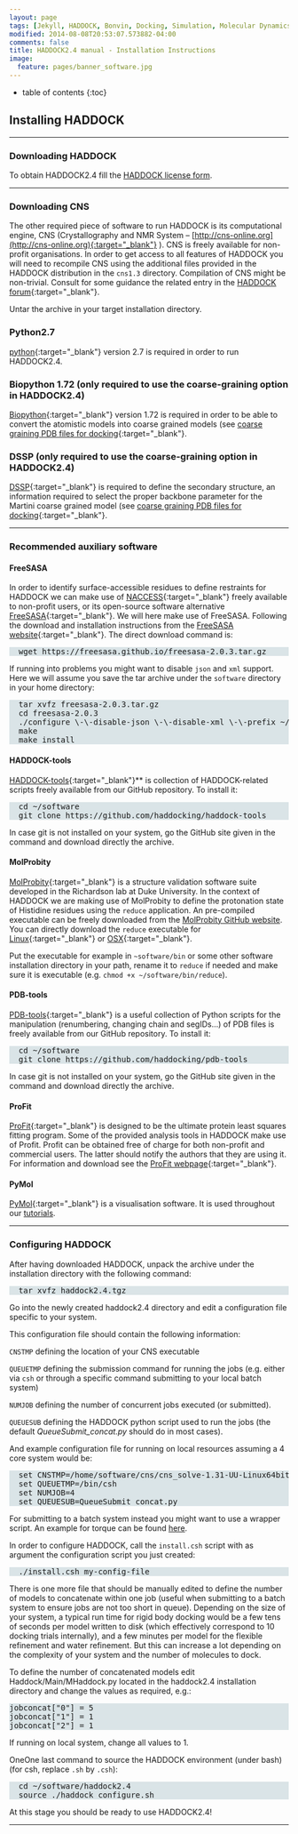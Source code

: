 ```yaml
---
layout: page
tags: [Jekyll, HADDOCK, Bonvin, Docking, Simulation, Molecular Dynamics, Structural Biology, Computational Biology, Modelling, Protein Structure]
modified: 2014-08-08T20:53:07.573882-04:00
comments: false
title: HADDOCK2.4 manual - Installation Instructions
image:
  feature: pages/banner_software.jpg
---
```


* table of contents
{:toc}


## Installing HADDOCK


* * *

### Downloading HADDOCK

To obtain HADDOCK2.4 fill the [HADDOCK license form]((http://www.bonvinlab.org/software/haddock2.4/download/){:target="_blank"} ).


* * *

### Downloading CNS
The other required piece of software to run HADDOCK is its computational engine, CNS (Crystallography and NMR System – [http://cns-online.org](http://cns-online.org){:target="_blank"} ). CNS is freely available for non-profit organisations. In order to get access to all features of HADDOCK you will need to recompile CNS using the additional files provided in the HADDOCK distribution in the `cns1.3` directory. Compilation of CNS might be non-trivial. Consult for some guidance the related entry in the [HADDOCK forum](http://ask.bioexcel.eu/t/cns-errors-before-after-recompilation/54/23){:target="_blank"}.

Untar the archive in your target installation directory.

### Python2.7

[python](https://www.python.org){:target="_blank"} version 2.7 is required in order to run HADDOCK2.4.


### Biopython 1.72 (only required to use the coarse-graining option in HADDOCK2.4)

[Biopython](https://biopython.org/wiki/Download){:target="_blank"} version 1.72 is required in order to be able to convert the atomistic models into coarse grained models (see [coarse graining PDB files for docking](/software/haddock2.4/pdb-cg){:target="_blank"}. 


### DSSP (only required to use the coarse-graining option in HADDOCK2.4)

[DSSP](https://swift.cmbi.umcn.nl/gv/dssp){:target="_blank"} is required to define the secondary structure, an information required to select the proper backbone parameter for the Martini coarse grained model (see [coarse graining PDB files for docking](/software/haddock2.4/pdb-cg){:target="_blank"}.


* * *

### Recommended auxiliary software


#### FreeSASA

In order to identify surface-accessible residues to define restraints for HADDOCK we can make use of [NACCESS][link-naccess]{:target="_blank"} freely available to non-profit users, or its open-source software alternative [FreeSASA][link-freesasa]{:target="_blank"}. We will here make use of FreeSASA. Following the download and installation instructions from the [FreeSASA website][link-freesasa]{:target="_blank"}. The direct download command is:

<pre style="background-color:#DAE4E7">
  wget https://freesasa.github.io/freesasa-2.0.3.tar.gz
</pre>

If running into problems you might want to disable `json` and `xml` support. Here we will assume you save the tar archive under the `software` directory in your home directory:

<pre style="background-color:#DAE4E7">
  tar xvfz freesasa-2.0.3.tar.gz
  cd freesasa-2.0.3
  ./configure \-\-disable-json \-\-disable-xml \-\-prefix ~/software
  make
  make install
</pre>


#### HADDOCK-tools

[HADDOCK-tools][link-haddocktools]{:target="_blank"}** is collection of HADDOCK-related scripts freely available from our GitHub repository. To install it:

<pre style="background-color:#DAE4E7">
  cd ~/software
  git clone https://github.com/haddocking/haddock-tools
</pre>

In case git is not installed on your system, go the GitHub site given in the command and download directly the archive.


#### MolProbity

[MolProbity][link-molprobity]{:target="_blank"} is a structure validation software suite developed in the Richardson lab at Duke University. In the context of HADDOCK we are making use of MolProbity to define the protonation state of Histidine residues using the `reduce` application. An pre-compiled executable can be freely downloaded from the [MolProbity GitHub website](https://github.com/rlabduke/MolProbity). You can directly download the `reduce` executable for [Linux](https://github.com/rlabduke/MolProbity/blob/master/bin/linux/reduce){:target="_blank"} or [OSX](https://github.com/rlabduke/MolProbity/blob/master/bin/macosx/reduce){:target="_blank"}.

Put the executable for example in `~software/bin` or some other software installation directory in your path, 
rename it to `reduce` if needed and make sure it is executable (e.g. `chmod +x ~/software/bin/reduce`).


#### PDB-tools

[PDB-tools][link-pdbtools]{:target="_blank"} is a useful collection of Python scripts for the manipulation (renumbering, changing chain and segIDs...) of PDB files is freely available from our GitHub repository. To install it:

<pre style="background-color:#DAE4E7">
  cd ~/software
  git clone https://github.com/haddocking/pdb-tools
</pre>

In case git is not installed on your system, go the GitHub site given in the command and download directly the archive.


#### ProFit

[ProFit][link-profit]{:target="_blank"} is designed to be the ultimate protein least squares fitting program. Some of the provided analysis tools in HADDOCK make use of Profit. Profit can be obtained free of charge for both non-profit and commercial users. The latter should notify the authors that they are using it. For information and download see the [ProFit webpage][link-profit]{:target="_blank"}.


#### PyMol

[PyMol][link-pymol]{:target="_blank"} is a visualisation software. It is used throughout our [tutorials](/eductions).


* * *

### Configuring HADDOCK

After having downloaded HADDOCK, unpack the archive under the installation directory with the following command:

<pre style="background-color:#DAE4E7">
  tar xvfz haddock2.4.tgz
</pre>

Go into the newly created haddock2.4 directory and edit a configuration file specific to your system.


This configuration file should contain the following information:

`CNSTMP` defining the location of your CNS executable

`QUEUETMP` defining the submission command for running the jobs (e.g. either via `csh` or through a specific command submitting to your local batch system)

`NUMJOB` defining the number of concurrent jobs executed (or submitted).

`QUEUESUB` defining the HADDOCK python script used to run the jobs (the default _QueueSubmit_concat.py_ should do in most cases).


And example configuration file for running on local resources assuming a 4 core system would be:

<pre style="background-color:#DAE4E7">
  set CNSTMP=/home/software/cns/cns_solve-1.31-UU-Linux64bits.exe
  set QUEUETMP=/bin/csh
  set NUMJOB=4
  set QUEUESUB=QueueSubmit_concat.py
</pre>

For submitting to a batch system instead you might want to use a wrapper script. An example for torque can be found [here](software/haddock2.4/faq).

In order to configure HADDOCK, call the `install.csh` script with as argument the configuration script you just created:

<pre style="background-color:#DAE4E7">
  ./install.csh my-config-file
</pre>

There is one more file that should be manually edited to define the number of models to concatenate within one job (useful when submitting to a batch system to ensure jobs are not too short in queue).
Depending on the size of your system, a typical run time for rigid body docking would be a few tens of seconds per model written to disk (which effectively correspond to 10 docking trials internally), and a few minutes per model for the flexible refinement and water refinement. But this can increase a lot depending on the complexity of your system and the number of molecules to dock.


To define the number of concatenated models edit Haddock/Main/MHaddock.py located in the haddock2.4 installation directory and change the values as required, e.g.:

<pre style="background-color:#DAE4E7">
jobconcat["0"] = 5
jobconcat["1"] = 1
jobconcat["2"] = 1
</pre>

If running on local system, change all values to 1.

OneOne last command to source the HADDOCK environment (under bash) (for csh, replace `.sh` by `.csh`):

<pre style="background-color:#DAE4E7">
  cd ~/software/haddock2.4
  source ./haddock_configure.sh
</pre>


At this stage you should be ready to use HADDOCK2.4!

* * *


[link-cns]:CNS_manual.pdf "CNS online"
[link-data]: http://milou.science.uu.nl/cgi/services/DISVIS/disvis/disvis-tutorial.tgz "DisVis tutorial data"
[link]: http://www.pymol.org/ "PyMOL"
[link-haddock]: http://bonvinlab.org/software/haddock2.2 "HADDOCK 2.2"
[link-manual]: http://www.bonvinlab.org/software/haddock2.2/manual/ "HADDOCK Manual"
[link-forum]: http://ask.bioexcel.eu/c/haddock "HADDOCK Forum"
[link-naccess]: http://www.bioinf.manchester.ac.uk/naccess/ "NACCESS"
[link-freesasa]: http://freesasa.github.io "FreeSASA"
[link-profit]: http://www.bioinf.org.uk/software/profit/index.html "ProFit"
[link-pymol]: http://www.pymol.org/ "PyMOL"
[link-molprobity]: http://molprobity.biochem.duke.edu "MolProbity"
[link-pdbtools]: http://github.com/haddocking/pdb-tools "PDB-Tools"
[link-haddocktools]: http://github.com/haddocking/haddock-tools "HADDOCK-Tools"
